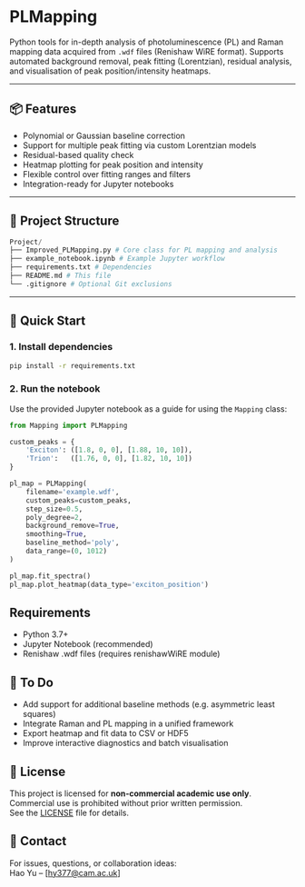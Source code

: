 # PLMapping

Python tools for in-depth analysis of photoluminescence (PL) and Raman mapping data acquired from `.wdf` files (Renishaw WiRE format). Supports automated background removal, peak fitting (Lorentzian), residual analysis, and visualisation of peak position/intensity heatmaps.

---

## 📦 Features

- Polynomial or Gaussian baseline correction
- Support for multiple peak fitting via custom Lorentzian models
- Residual-based quality check
- Heatmap plotting for peak position and intensity
- Flexible control over fitting ranges and filters
- Integration-ready for Jupyter notebooks

---

## 📁 Project Structure

```python
Project/
├── Improved_PLMapping.py # Core class for PL mapping and analysis
├── example_notebook.ipynb # Example Jupyter workflow
├── requirements.txt # Dependencies
├── README.md # This file
└── .gitignore # Optional Git exclusions
```

---

## 🚀 Quick Start

### 1. Install dependencies

```bash
pip install -r requirements.txt
```

### 2. Run the notebook

Use the provided Jupyter notebook as a guide for using the `Mapping` class:

```python
from Mapping import PLMapping

custom_peaks = {
    'Exciton': ([1.8, 0, 0], [1.88, 10, 10]),
    'Trion':   ([1.76, 0, 0], [1.82, 10, 10])
}

pl_map = PLMapping(
    filename='example.wdf',
    custom_peaks=custom_peaks,
    step_size=0.5,
    poly_degree=2,
    background_remove=True,
    smoothing=True,
    baseline_method='poly',
    data_range=(0, 1012)
)

pl_map.fit_spectra()
pl_map.plot_heatmap(data_type='exciton_position')
```

## Requirements

- Python 3.7+
- Jupyter Notebook (recommended)
- Renishaw .wdf files (requires renishawWiRE module)

## 📌 To Do

- Add support for additional baseline methods (e.g. asymmetric least squares)
- Integrate Raman and PL mapping in a unified framework
- Export heatmap and fit data to CSV or HDF5
- Improve interactive diagnostics and batch visualisation

## 📜 License

This project is licensed for **non-commercial academic use only**.  
Commercial use is prohibited without prior written permission.  
See the [LICENSE](LICENSE) file for details.

## 🙋 Contact

For issues, questions, or collaboration ideas:  
Hao Yu – [hy377@cam.ac.uk]
